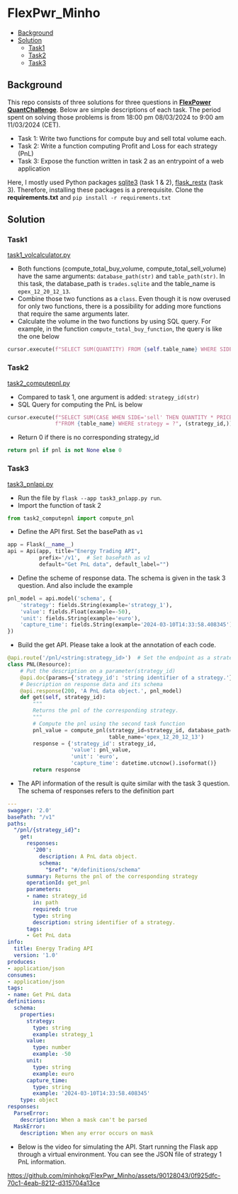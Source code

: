 # FlexPwr_Minho

* [Background](#Background)
* [Solution](#Solution)
  * [Task1](#Task1)
  * [Task2](#Task2)
  * [Task3](#Task3)

## Background
This repo consists of three solutions for three questions in [**FlexPower QuantChallenge**](https://github.com/FlexPwr/QuantChallenge). Below are simple descriptions of each task. The period spent on solving those problems is from 18:00 pm 08/03/2024 to 9:00 am 11/03/2024 (CET).  
* Task 1: Write two functions for compute buy and sell total volume each.
* Task 2: Write a function computing Profit and Loss for each strategy (PnL)
* Task 3: Expose the function written in task 2 as an entrypoint of a web application

Here, I mostly used Python packages [sqlite3](https://docs.python.org/3/library/sqlite3.html) (task 1 & 2), [flask_restx](https://flask-restx.readthedocs.io/en/latest/) (task 3). Therefore, installing these packages is a prerequisite. Clone the **requirements.txt** and `pip install -r requirements.txt`

## Solution

### Task1 
[task1_volcalculator.py](task1_volcalculator.py)
* Both functions (compute_total_buy_volume, compute_total_sell_volume) have the same arguments: `database_path(str)` and `table_path(str)`. In this task, the database_path is `trades.sqlite` and the table_name is `epex_12_20_12_13`.   
* Combine those two functions as a `class`. Even though it is now overused for only two functions, there is a possibility for adding more functions that require the same arguments later. 
* Calculate the volume in the two functions by using SQL query. For example, in the function `compute_total_buy_function`, the query is like the one below
```python
cursor.execute(f"SELECT SUM(QUANTITY) FROM {self.table_name} WHERE SIDE ='buy' ")
```

### Task2 
[task2_computepnl.py](task2_computepnl.py)
* Compared to task 1, one argument is added: `strategy_id(str)` 
* SQL Query for computing the PnL is below 
```python
cursor.execute(f"SELECT SUM(CASE WHEN SIDE='sell' THEN QUANTITY * PRICE ELSE -QUANTITY * PRICE END)"
               f"FROM {table_name} WHERE strategy = ?", (strategy_id,))
```
* Return 0 if there is no corresponding strategy_id

```python
return pnl if pnl is not None else 0
```

### Task3 
[task3_pnlapi.py](task3_pnlapi.py)

* Run the file by `flask --app task3_pnlapp.py run`. 
* Import the function of task 2
```python
from task2_computepnl import compute_pnl
```
* Define the API first. Set the basePath as `v1`
```python
app = Flask(__name__)
api = Api(app, title="Energy Trading API",
          prefix='/v1',  # Set basePath as v1
          default="Get PnL data", default_label="")
```
* Define the scheme of response data. The schema is given in the task 3 question. And also include the example
```python
pnl_model = api.model('schema', {
    'strategy': fields.String(example='strategy_1'),
    'value': fields.Float(example=-50),
    'unit': fields.String(example='euro'),
    'capture_time': fields.String(example='2024-03-10T14:33:58.408345')
})
```
* Build the get API. Please take a look at the annotation of each code. 

```python
@api.route('/pnl/<string:strategy_id>')  # Set the endpoint as a strategy_id
class PNL(Resource):
    # Put the description on a parameter(strategy_id)
    @api.doc(params={'strategy_id': 'string identifier of a strategy.'})
    # Description on response data and its schema
    @api.response(200, 'A PnL data object.', pnl_model)
    def get(self, strategy_id):
        """
        Returns the pnl of the corresponding strategy.
        """
        # Compute the pnl using the second task function
        pnl_value = compute_pnl(strategy_id=strategy_id, database_path='trades.sqlite',
                                table_name='epex_12_20_12_13')
        response = {'strategy_id': strategy_id,
                    'value': pnl_value,
                    'unit': 'euro',
                    'capture_time': datetime.utcnow().isoformat()}
        return response
```

* The API information of the result is quite similar with the task 3 question. The schema of responses refers to the definition part 

```YAML
---
swagger: '2.0'
basePath: "/v1"
paths:
  "/pnl/{strategy_id}":
    get:
      responses:
        '200':
          description: A PnL data object.
          schema:
            "$ref": "#/definitions/schema"
      summary: Returns the pnl of the corresponding strategy
      operationId: get_pnl
      parameters:
      - name: strategy_id
        in: path
        required: true
        type: string
        description: string identifier of a strategy.
      tags:
      - Get PnL data
info:
  title: Energy Trading API
  version: '1.0'
produces:
- application/json
consumes:
- application/json
tags:
- name: Get PnL data
definitions:
  schema:
    properties:
      strategy:
        type: string
        example: strategy_1
      value:
        type: number
        example: -50
      unit:
        type: string
        example: euro
      capture_time:
        type: string
        example: '2024-03-10T14:33:58.408345'
    type: object
responses:
  ParseError:
    description: When a mask can't be parsed
  MaskError:
    description: When any error occurs on mask


```

* Below is the video for simulating the API. Start running the Flask app through a virtual environment. You can see the JSON file of strategy 1 PnL information.



https://github.com/minhokg/FlexPwr_Minho/assets/90128043/0f925dfc-70c1-4eab-8212-d315704a13ce






